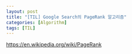 ```yaml
---
layout: post
title: "[TIL] Google Search의 PageRank 알고리즘"
categories: [Algorithm]
tags: [TIL]
---
```


https://en.wikipedia.org/wiki/PageRank
